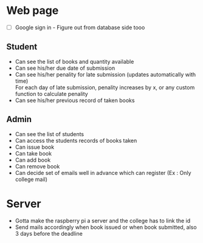 # Web page
- [ ] Google sign in - Figure out from database side tooo

## Student
- Can see the list of books and quantity available
- Can see his/her due date of submission
- Can see his/her penality for late submission (updates automatically with time)\
For each day of late submission, penality increases by x, or any custom function to calculate penality
- Can see his/her previous record of taken books

## Admin 
- Can see the list of students
- Can access the students records of books taken
- Can issue book
- Can take book
- Can add book
- Can remove book
- Can decide set of emails well in advance which can register (Ex : Only college mail)

# Server 
- Gotta make the raspberry pi a server and the college has to link the id 
- Send mails accordingly when book issued or when book submitted, also 3 days before the deadline